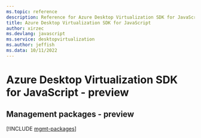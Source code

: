 ```yaml
---
ms.topic: reference
description: Reference for Azure Desktop Virtualization SDK for JavaScript
title: Azure Desktop Virtualization SDK for JavaScript
author: xirzec
ms.devlang: javascript
ms.service: desktopvirtualization
ms.author: jeffish
ms.data: 10/11/2022
---
```

# Azure Desktop Virtualization SDK for JavaScript - preview

## Management packages - preview
[!INCLUDE [mgmt-packages](desktop-virtualization-mgmt-index.md)]